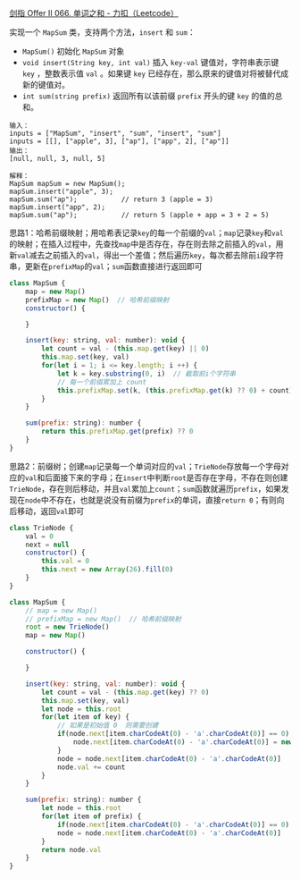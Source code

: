 [剑指 Offer II 066. 单词之和 - 力扣（Leetcode）](https://leetcode.cn/problems/z1R5dt/description/)

实现一个 `MapSum` 类，支持两个方法，`insert` 和 `sum`：

- `MapSum()` 初始化 `MapSum` 对象
- `void insert(String key, int val)` 插入 `key-val` 键值对，字符串表示键 `key` ，整数表示值 `val` 。如果键 `key` 已经存在，那么原来的键值对将被替代成新的键值对。
- `int sum(string prefix)` 返回所有以该前缀 `prefix` 开头的键 `key` 的值的总和。

```
输入：
inputs = ["MapSum", "insert", "sum", "insert", "sum"]
inputs = [[], ["apple", 3], ["ap"], ["app", 2], ["ap"]]
输出：
[null, null, 3, null, 5]

解释：
MapSum mapSum = new MapSum();
mapSum.insert("apple", 3);  
mapSum.sum("ap");           // return 3 (apple = 3)
mapSum.insert("app", 2);    
mapSum.sum("ap");           // return 5 (apple + app = 3 + 2 = 5)
```

思路1：哈希前缀映射；用哈希表记录`key`的每一个前缀的`val`；`map`记录`key`和`val`的映射；在插入过程中，先查找`map`中是否存在，存在则去除之前插入的`val`，用新`val`减去之前插入的`val`，得出一个差值；然后遍历`key`，每次都去除前`i`段字符串，更新在`prefixMap`的`val`；`sum`函数直接进行返回即可

```javascript
class MapSum {
    map = new Map()
    prefixMap = new Map()  // 哈希前缀映射
    constructor() {

    }

    insert(key: string, val: number): void {
        let count = val - (this.map.get(key) || 0)
        this.map.set(key, val)
        for(let i = 1; i <= key.length; i ++) {
            let k = key.substring(0, i)  // 截取前i个字符串
            // 每一个前缀累加上 count
            this.prefixMap.set(k, (this.prefixMap.get(k) ?? 0) + count)
        }
    }

    sum(prefix: string): number {
        return this.prefixMap.get(prefix) ?? 0        
    }
}
```

思路2：前缀树；创建`map`记录每一个单词对应的`val`；`TrieNode`存放每一个字母对应的`val`和后面接下来的字母；在`insert`中判断`root`是否存在字母，不存在则创建`TrieNode`，存在则后移动，并且`val`累加上`count`；`sum`函数就遍历`prefix`，如果发现在`node`中不存在，也就是说没有前缀为`prefix`的单词，直接`return 0`；有则向后移动，返回`val`即可

```javascript
class TrieNode {
    val = 0
    next = null
    constructor() {
        this.val = 0
        this.next = new Array(26).fill(0)
    }
}

class MapSum {
    // map = new Map()
    // prefixMap = new Map()  // 哈希前缀映射
    root = new TrieNode()
    map = new Map()

    constructor() {

    }

    insert(key: string, val: number): void {
        let count = val - (this.map.get(key) ?? 0)
        this.map.set(key, val)
        let node = this.root
        for(let item of key) {
            // 如果是初始值 0  则需要创建
            if(node.next[item.charCodeAt(0) - 'a'.charCodeAt(0)] == 0) {
                node.next[item.charCodeAt(0) - 'a'.charCodeAt(0)] = new TrieNode()
            }
            node = node.next[item.charCodeAt(0) - 'a'.charCodeAt(0)]
            node.val += count
        }
    }

    sum(prefix: string): number {
        let node = this.root
        for(let item of prefix) {
            if(node.next[item.charCodeAt(0) - 'a'.charCodeAt(0)] == 0) return 0
            node = node.next[item.charCodeAt(0) - 'a'.charCodeAt(0)]
        }
        return node.val      
    }
}
```

